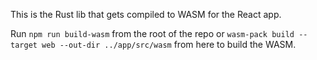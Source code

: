 This is the Rust lib that gets compiled to WASM for the React app.

Run `npm run build-wasm` from the root of the repo or `wasm-pack build --target web --out-dir ../app/src/wasm` from here to build the WASM.
